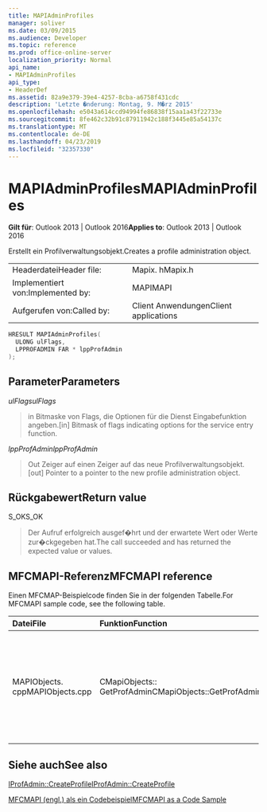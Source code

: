 ```yaml
---
title: MAPIAdminProfiles
manager: soliver
ms.date: 03/09/2015
ms.audience: Developer
ms.topic: reference
ms.prod: office-online-server
localization_priority: Normal
api_name:
- MAPIAdminProfiles
api_type:
- HeaderDef
ms.assetid: 82a9e379-39e4-4257-8cba-a6758f431cdc
description: 'Letzte �nderung: Montag, 9. M�rz 2015'
ms.openlocfilehash: e5043a614ccd94994fe86838f15aa1a43f22733e
ms.sourcegitcommit: 8fe462c32b91c87911942c188f3445e85a54137c
ms.translationtype: MT
ms.contentlocale: de-DE
ms.lasthandoff: 04/23/2019
ms.locfileid: "32357330"
---
```

# <a name="mapiadminprofiles"></a><span data-ttu-id="36faf-103">MAPIAdminProfiles</span><span class="sxs-lookup"><span data-stu-id="36faf-103">MAPIAdminProfiles</span></span>

  
  
<span data-ttu-id="36faf-104">**Gilt für**: Outlook 2013 | Outlook 2016</span><span class="sxs-lookup"><span data-stu-id="36faf-104">**Applies to**: Outlook 2013 | Outlook 2016</span></span> 
  
<span data-ttu-id="36faf-105">Erstellt ein Profilverwaltungsobjekt.</span><span class="sxs-lookup"><span data-stu-id="36faf-105">Creates a profile administration object.</span></span> 
  
|||
|:-----|:-----|
|<span data-ttu-id="36faf-106">Headerdatei</span><span class="sxs-lookup"><span data-stu-id="36faf-106">Header file:</span></span>  <br/> |<span data-ttu-id="36faf-107">Mapix. h</span><span class="sxs-lookup"><span data-stu-id="36faf-107">Mapix.h</span></span>  <br/> |
|<span data-ttu-id="36faf-108">Implementiert von:</span><span class="sxs-lookup"><span data-stu-id="36faf-108">Implemented by:</span></span>  <br/> |<span data-ttu-id="36faf-109">MAPI</span><span class="sxs-lookup"><span data-stu-id="36faf-109">MAPI</span></span>  <br/> |
|<span data-ttu-id="36faf-110">Aufgerufen von:</span><span class="sxs-lookup"><span data-stu-id="36faf-110">Called by:</span></span>  <br/> |<span data-ttu-id="36faf-111">Client Anwendungen</span><span class="sxs-lookup"><span data-stu-id="36faf-111">Client applications</span></span>  <br/> |
   
```cpp
HRESULT MAPIAdminProfiles(
  ULONG ulFlags,
  LPPROFADMIN FAR * lppProfAdmin
);
```

## <a name="parameters"></a><span data-ttu-id="36faf-112">Parameter</span><span class="sxs-lookup"><span data-stu-id="36faf-112">Parameters</span></span>

 <span data-ttu-id="36faf-113">_ulFlags_</span><span class="sxs-lookup"><span data-stu-id="36faf-113">_ulFlags_</span></span>
  
> <span data-ttu-id="36faf-114">in Bitmaske von Flags, die Optionen für die Dienst Eingabefunktion angeben.</span><span class="sxs-lookup"><span data-stu-id="36faf-114">[in] Bitmask of flags indicating options for the service entry function.</span></span> 
    
 <span data-ttu-id="36faf-115">_lppProfAdmin_</span><span class="sxs-lookup"><span data-stu-id="36faf-115">_lppProfAdmin_</span></span>
  
> <span data-ttu-id="36faf-116">Out Zeiger auf einen Zeiger auf das neue Profilverwaltungsobjekt.</span><span class="sxs-lookup"><span data-stu-id="36faf-116">[out] Pointer to a pointer to the new profile administration object.</span></span>
    
## <a name="return-value"></a><span data-ttu-id="36faf-117">Rückgabewert</span><span class="sxs-lookup"><span data-stu-id="36faf-117">Return value</span></span>

<span data-ttu-id="36faf-118">S_OK</span><span class="sxs-lookup"><span data-stu-id="36faf-118">S_OK</span></span> 
  
> <span data-ttu-id="36faf-119">Der Aufruf erfolgreich ausgef�hrt und der erwartete Wert oder Werte zur�ckgegeben hat.</span><span class="sxs-lookup"><span data-stu-id="36faf-119">The call succeeded and has returned the expected value or values.</span></span>
    
## <a name="mfcmapi-reference"></a><span data-ttu-id="36faf-120">MFCMAPI-Referenz</span><span class="sxs-lookup"><span data-stu-id="36faf-120">MFCMAPI reference</span></span>

<span data-ttu-id="36faf-121">Einen MFCMAP-Beispielcode finden Sie in der folgenden Tabelle.</span><span class="sxs-lookup"><span data-stu-id="36faf-121">For MFCMAPI sample code, see the following table.</span></span>
  
|<span data-ttu-id="36faf-122">**Datei**</span><span class="sxs-lookup"><span data-stu-id="36faf-122">**File**</span></span>|<span data-ttu-id="36faf-123">**Funktion**</span><span class="sxs-lookup"><span data-stu-id="36faf-123">**Function**</span></span>|<span data-ttu-id="36faf-124">**Comment**</span><span class="sxs-lookup"><span data-stu-id="36faf-124">**Comment**</span></span>|
|:-----|:-----|:-----|
|<span data-ttu-id="36faf-125">MAPIObjects. cpp</span><span class="sxs-lookup"><span data-stu-id="36faf-125">MAPIObjects.cpp</span></span>  <br/> |<span data-ttu-id="36faf-126">CMapiObjects:: GetProfAdmin</span><span class="sxs-lookup"><span data-stu-id="36faf-126">CMapiObjects::GetProfAdmin</span></span>  <br/> |<span data-ttu-id="36faf-127">MFCMAPI verwendet die **MAPIAdminProfiles** -Methode, um das Profilverwaltungsobjekt abzurufen.</span><span class="sxs-lookup"><span data-stu-id="36faf-127">MFCMAPI uses the **MAPIAdminProfiles** method to get the profile administration object.</span></span>  <br/> |
   
## <a name="see-also"></a><span data-ttu-id="36faf-128">Siehe auch</span><span class="sxs-lookup"><span data-stu-id="36faf-128">See also</span></span>



[<span data-ttu-id="36faf-129">IProfAdmin::CreateProfile</span><span class="sxs-lookup"><span data-stu-id="36faf-129">IProfAdmin::CreateProfile</span></span>](iprofadmin-createprofile.md)


[<span data-ttu-id="36faf-130">MFCMAPI (engl.) als ein Codebeispiel</span><span class="sxs-lookup"><span data-stu-id="36faf-130">MFCMAPI as a Code Sample</span></span>](mfcmapi-as-a-code-sample.md)

